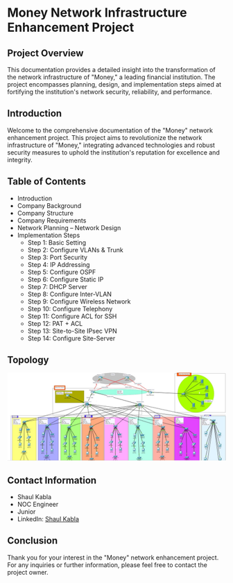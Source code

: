 # Money Network Infrastructure Enhancement Project

## Project Overview
This documentation provides a detailed insight into the transformation of the network infrastructure of "Money," a leading financial institution. The project encompasses planning, design, and implementation steps aimed at fortifying the institution's network security, reliability, and performance.

## Introduction
Welcome to the comprehensive documentation of the "Money" network enhancement project. This project aims to revolutionize the network infrastructure of "Money," integrating advanced technologies and robust security measures to uphold the institution's reputation for excellence and integrity.

## Table of Contents
- Introduction
- Company Background
- Company Structure
- Company Requirements
- Network Planning – Network Design
- Implementation Steps
  - Step 1: Basic Setting
  - Step 2: Configure VLANs & Trunk
  - Step 3: Port Security
  - Step 4: IP Addressing
  - Step 5: Configure OSPF
  - Step 6: Configure Static IP
  - Step 7: DHCP Server
  - Step 8: Configure Inter-VLAN
  - Step 9: Configure Wireless Network
  - Step 10: Configure Telephony
  - Step 11: Configure ACL for SSH
  - Step 12: PAT + ACL
  - Step 13: Site-to-Site IPsec VPN
  - Step 14: Configure Site-Server
 
## Topology

![Topology Image](topology.jpg)

## Contact Information
- Shaul Kabla
- NOC Engineer
- Junior
- LinkedIn: [Shaul Kabla](https://www.linkedin.com/in/shaul-kabla/)
## Conclusion
Thank you for your interest in the "Money" network enhancement project. For any inquiries or further information, please feel free to contact the project owner.
